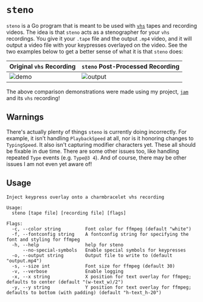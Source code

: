 # `steno`

`steno` is a Go program that is meant to be used with [`vhs`](https://github.com/charmbracelet/vhs) tapes and recording videos. The idea is that `steno` acts as a stenographer for your `vhs` recordings. You give it your `.tape` file and the output `.mp4` video, and it will output a video file with your keypresses overlayed on the video. See the two examples below to get a better sense of what it is that `steno` does:

| Original `vhs` Recording                                                                      | `steno` Post-Processed Recording                                                                |
| --------------------------------------------------------------------------------------------- | ----------------------------------------------------------------------------------------------- |
| ![demo](https://github.com/Utagai/steno/assets/10730394/66a636c3-9241-490a-8c32-995a2034d0ec) | ![output](https://github.com/Utagai/steno/assets/10730394/cf06ab95-76ac-43af-8f56-e97e6bdf85c7) |

The above comparison demonstrations were made using my project, [`jam`](https://github.com/utagai/jam) and its `vhs` recording!

## Warnings

There's actually plenty of things `steno` is currently doing incorrectly. For example, it isn't handling `PlaybackSpeed` at all, nor is it honoring changes to `TypingSpeed`. It also isn't capturing modifier characters yet. These all should be fixable in due time. There are some other issues too, like handling repeated `Type` events (e.g. `Type@3 4`). And of course, there may be other issues I am not even yet aware of!

## Usage

```
Inject keypress overlay onto a charmbracelet vhs recording

Usage:
  steno [tape file] [recording file] [flags]

Flags:
  -c, --color string         Font color for ffmpeg (default "white")
  -f, --fontconfig string    A fontconfig string for specifying the font and styling for ffmpeg
  -h, --help                 help for steno
      --no-special-symbols   Enable special symbols for keypresses
  -o, --output string        Output file to write to (default "output.mp4")
  -s, --size int             Font size for ffmpeg (default 30)
  -v, --verbose              Enable logging
  -x, --x string             X position for text overlay for ffmpeg; defaults to center (default "(w-text_w)/2")
  -y, --y string             Y position for text overlay for ffmpeg; defaults to bottom (with padding) (default "h-text_h-20")
```
